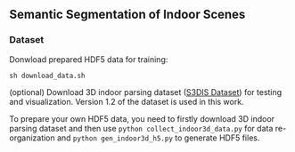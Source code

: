 ## Semantic Segmentation of Indoor Scenes

### Dataset

Donwload prepared HDF5 data for training:

    sh download_data.sh

(optional) Download 3D indoor parsing dataset (<a href="http://buildingparser.stanford.edu/dataset.html">S3DIS Dataset</a>) for testing and visualization. Version 1.2 of the dataset is used in this work.


To prepare your own HDF5 data, you need to firstly download 3D indoor parsing dataset and then use `python collect_indoor3d_data.py` for data re-organization and `python gen_indoor3d_h5.py` to generate HDF5 files.


